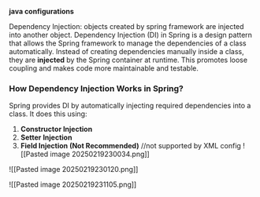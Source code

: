 **java configurations**

Dependency Injection:
	objects created by spring framework are injected into another object.
	Dependency Injection (DI) in Spring is a design pattern that allows the Spring framework to manage the dependencies of a class automatically. Instead of creating dependencies manually inside a class, they are **injected** by the Spring container at runtime. This promotes loose coupling and makes code more maintainable and testable.

### **How Dependency Injection Works in Spring?**

Spring provides DI by automatically injecting required dependencies into a class. It does this using:

1. **Constructor Injection**
2. **Setter Injection**
3. **Field Injection (Not Recommended)**  //not supported by XML config
![[Pasted image 20250219230034.png]]


![[Pasted image 20250219230120.png]]

![[Pasted image 20250219231105.png]]
